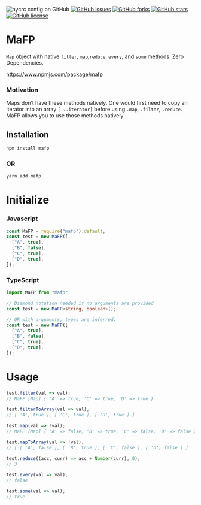 ![nycrc config on GitHub](https://img.shields.io/nycrc/nicholasjpaterno/mafp?style=for-the-badge)
[![GitHub issues](https://img.shields.io/github/issues/nicholasjpaterno/mafp?style=for-the-badge)](https://github.com/nicholasjpaterno/mafp/issues)
[![GitHub forks](https://img.shields.io/github/forks/nicholasjpaterno/mafp?style=for-the-badge)](https://github.com/nicholasjpaterno/mafp/network)
[![GitHub stars](https://img.shields.io/github/stars/nicholasjpaterno/mafp?style=for-the-badge)](https://github.com/nicholasjpaterno/mafp/stargazers)
[![GitHub license](https://img.shields.io/github/license/nicholasjpaterno/mafp?style=for-the-badge)](https://github.com/nicholasjpaterno/mafp/blob/master/LICENSE)

# MaFP
`Map` object with native `filter`, `map`,`reduce`, `every`, and `some` methods. Zero Dependencies.

https://www.npmjs.com/package/mafp

### Motivation
Maps don’t have these methods natively.  One would first need to copy an iterator into an array `[...iterator]` before using `.map`, `.filter`, `.reduce`.  MaFP allows you to use those methods natively.

## Installation
```bash
npm install mafp
```
### OR
```bash
yarn add mafp
```

# Initialize
### Javascript
```javascript
const MaFP = require("mafp").default;
const test = new MaFP([
  ["A", true],
  ["B", false],
  ["C", true],
  ["D", true],
]);
```
### TypeScript
```typescript
import MaFP from "mafp";

// Diamond notation needed if no arguments are provided
const test = new MaFP<string, boolean>();

// OR with arguments, types are inferred.
const test = new MaFP([
  ["A", true],
  ["B", false],
  ["C", true],
  ["D", true],
]);
```

# Usage
```javascript
test.filter(val => val);
// MaFP [Map] { 'A' => true, 'C' => true, 'D' => true }

test.filterToArray(val => val);
// [ 'A', true ], [ 'C', true ], [ 'D', true ] ]

test.map(val => !val);
// MaFP [Map] { 'A' => false, 'B' => true, 'C' => false, 'D' => false }

test.mapToArray(val => !val);
// [ [ 'A', false ], [ 'B', true ], [ 'C', false ], [ 'D', false ] ]

test.reduce((acc, curr) => acc + Number(curr), 0);
// 3

test.every(val => val);
// false

test.some(val => val);
// true

```
